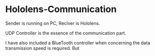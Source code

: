 # Hololens-Communication

Sender is running on PC, Reciver is Hololens.

UDP Controller is the essence of the communication part.

I have also included a BlueTooth controller when concerning the data transmission speed is required.
But
